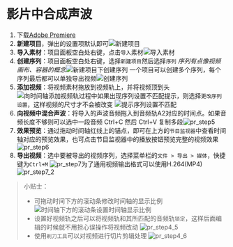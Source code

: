 # 影片中合成声波

1. 下载[Adobe Premiere](http://pan.baidu.com/s/1eSfkB6q)
2. **新建项目**，弹出的设置项默认即可![新建项目](..\img\pr\pr_step1.png)
3. **导入素材**：项目面板空白处右键，点击`导入`素材![导入素材](..\img\pr\pr_step2.png)
4. **创建序列**：项目面板空白处右键，选择`新建项目`然后选择`序列` *序列有点像视频画布、容器的概念*![新建项目下创建序列](..\img\pr\pr_step3.png) 一个项目可以创建多个序列，每个序列最后都可以单独导出视频![创建序列](..\img\pr\pr_step3_2.png)
5. **添加视频**：将视频素材拖放到视频轨上，并将视频顶到头![向时间轴添加视频轨](..\img\pr\pr_step4.png)过程中如果出现序列设置不匹配提示，则选择`更改序列设置`，这样视频的尺寸才不会被改变
   ![提示序列设置不匹配](..\img\pr\pr_step4_2.png)
6. **向视频中混合声波**：将导入的声波音频拖入到音频轨A2对应的时间点。如果音频长度不够则可以选中一段音频 Ctrl+C 然后 Ctrl+V 复制多段![pr_step5](..\img\pr\pr_step5.png)
7. **效果预览**：通过拖动时间轴红线上的锚点，即可在上方的`节目监视器`中查看时间轴对应的预览效果，也可点击节目监视器中的播放按钮预览完整的视频效果 ![pr_step6](..\img\pr\pr_step6.png)
8. **导出视频**：选中要被导出的视频序列，选择菜单栏的`文件 > 导出 > 媒体`，快捷键为`Ctrl+M` ![pr_step7](..\img\pr\pr_step7.png)为了通用视频输出格式可以使用H.264(MP4) ![pr_step7_2](..\img\pr\pr_step7_2.png)

> 小贴士：
> - 可拖动时间下方的滚动条修改时间轴的显示比例 ![时间轴下方的滚动条设置时间轴显示比例](..\img\pr\pr_step4_3.png)
> - 设置好视频轨之后可以将视频轨和其所匹配的音频轨`锁定`，这样后面编辑的时候就不用担心误操作将视频改动 ![pr_step4_5](..\img\pr\pr_step4_5.png)
> - 使用`剃刀工具`可以对视频进行切片剪辑处理 ![pr_step4_6](..\img\pr\pr_step4_6.png)

